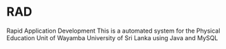 # RAD
Rapid Application Development
This is a automated system for the Physical Education Unit of Wayamba University of Sri Lanka using Java and MySQL 
